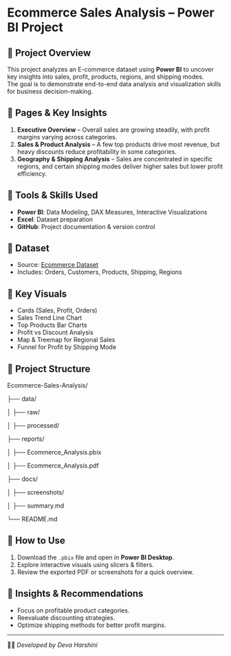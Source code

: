 # Ecommerce Sales Analysis – Power BI Project

## 🔹 Project Overview
This project analyzes an E-commerce dataset using **Power BI** to uncover key insights into sales, profit, products, regions, and shipping modes.  
The goal is to demonstrate end-to-end data analysis and visualization skills for business decision-making.  

## 🔹 Pages & Key Insights
1. **Executive Overview** – Overall sales are growing steadily, with profit margins varying across categories.  
2. **Sales & Product Analysis** – A few top products drive most revenue, but heavy discounts reduce profitability in some categories.  
3. **Geography & Shipping Analysis** – Sales are concentrated in specific regions, and certain shipping modes deliver higher sales but lower profit efficiency.  

## 🔹 Tools & Skills Used
- **Power BI**: Data Modeling, DAX Measures, Interactive Visualizations  
- **Excel**: Dataset preparation  
- **GitHub**: Project documentation & version control  

## 🔹 Dataset
- Source: [Ecommerce Dataset](https://docs.google.com/spreadsheets/d/14vmQPTG7jN-1VnIBrNDjZ7L6vqLZnVYA/edit?gid=1675989236#gid=1675989236)
- Includes: Orders, Customers, Products, Shipping, Regions  

## 🔹 Key Visuals
- Cards (Sales, Profit, Orders)  
- Sales Trend Line Chart  
- Top Products Bar Charts  
- Profit vs Discount Analysis  
- Map & Treemap for Regional Sales  
- Funnel for Profit by Shipping Mode  

## 🔹 Project Structure

Ecommerce-Sales-Analysis/

├── data/

│ ├── raw/

│ ├── processed/

├── reports/

│ ├── Ecommerce_Analysis.pbix

│ ├── Ecommerce_Analysis.pdf

├── docs/

│ ├── screenshots/

│ ├── summary.md

└── README.md


## 🔹 How to Use
1. Download the `.pbix` file and open in **Power BI Desktop**.  
2. Explore interactive visuals using slicers & filters.  
3. Review the exported PDF or screenshots for a quick overview.  

## 🔹 Insights & Recommendations
- Focus on profitable product categories.  
- Reevaluate discounting strategies.  
- Optimize shipping methods for better profit margins.  

---
👨‍💻 *Developed by Deva Harshini*  

